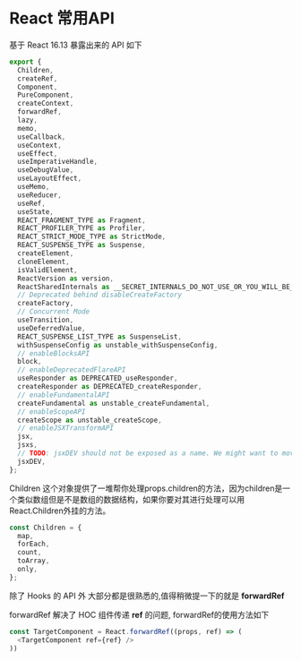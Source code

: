 # React 常用API

基于 React 16.13 暴露出来的 API 如下

```jsx
export {
  Children,
  createRef,
  Component,
  PureComponent,
  createContext,
  forwardRef,
  lazy,
  memo,
  useCallback,
  useContext,
  useEffect,
  useImperativeHandle,
  useDebugValue,
  useLayoutEffect,
  useMemo,
  useReducer,
  useRef,
  useState,
  REACT_FRAGMENT_TYPE as Fragment,
  REACT_PROFILER_TYPE as Profiler,
  REACT_STRICT_MODE_TYPE as StrictMode,
  REACT_SUSPENSE_TYPE as Suspense,
  createElement,
  cloneElement,
  isValidElement,
  ReactVersion as version,
  ReactSharedInternals as __SECRET_INTERNALS_DO_NOT_USE_OR_YOU_WILL_BE_FIRED,
  // Deprecated behind disableCreateFactory
  createFactory,
  // Concurrent Mode
  useTransition,
  useDeferredValue,
  REACT_SUSPENSE_LIST_TYPE as SuspenseList,
  withSuspenseConfig as unstable_withSuspenseConfig,
  // enableBlocksAPI
  block,
  // enableDeprecatedFlareAPI
  useResponder as DEPRECATED_useResponder,
  createResponder as DEPRECATED_createResponder,
  // enableFundamentalAPI
  createFundamental as unstable_createFundamental,
  // enableScopeAPI
  createScope as unstable_createScope,
  // enableJSXTransformAPI
  jsx,
  jsxs,
  // TODO: jsxDEV should not be exposed as a name. We might want to move it to a different entry point.
  jsxDEV,
};
```


Children  这个对象提供了一堆帮你处理props.children的方法，因为children是一个类似数组但是不是数组的数据结构，如果你要对其进行处理可以用React.Children外挂的方法。
```jsx
const Children = {
  map,
  forEach,
  count,
  toArray,
  only,
};
```

除了 Hooks 的 API 外 大部分都是很熟悉的,值得稍微提一下的就是 **forwardRef** 

forwardRef 解决了 HOC 组件传递 **ref** 的问题, forwardRef的使用方法如下

```js
const TargetComponent = React.forwardRef((props, ref) => (
  <TargetComponent ref={ref} />
))
```

